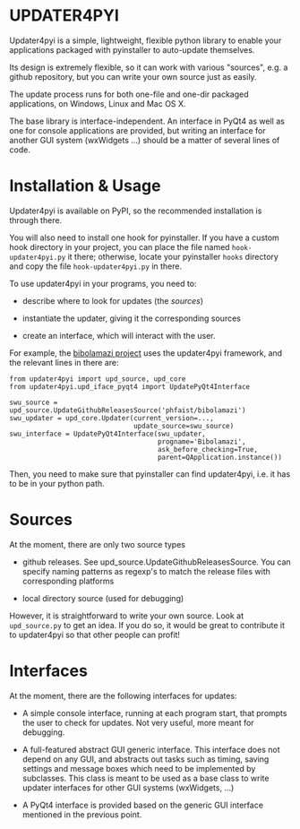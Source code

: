 

UPDATER4PYI
===========

Updater4pyi is a simple, lightweight, flexible python library to enable your
applications packaged with pyinstaller to auto-update themselves.

Its design is extremely flexible, so it can work with various "sources", e.g. a
github repository, but you can write your own source just as easily.

The update process runs for both one-file and one-dir packaged applications, on
Windows, Linux and Mac OS X.

The base library is interface-independent. An interface in PyQt4 as well as one
for console applications are provided, but writing an interface for another GUI
system (wxWidgets ...) should be a matter of several lines of code.




Installation & Usage
====================

Updater4pyi is available on PyPI, so the recommended installation is through
there.

You will also need to install one hook for pyinstaller. If you have a custom
hook directory in your project, you can place the file named
`hook-updater4pyi.py` it there; otherwise, locate your pyinstaller `hooks`
directory and copy the file `hook-updater4pyi.py` in there.

To use updater4pyi in your programs, you need to:

  - describe where to look for updates (the *sources*)

  - instantiate the updater, giving it the corresponding sources

  - create an interface, which will interact with the user.

For example, the [bibolamazi project](https://github.com/phfaist/bibolamazi)
uses the updater4pyi framework, and the relevant lines in there are:

    from updater4pyi import upd_source, upd_core
    from updater4pyi.upd_iface_pyqt4 import UpdatePyQt4Interface

    swu_source = upd_source.UpdateGithubReleasesSource('phfaist/bibolamazi')
    swu_updater = upd_core.Updater(current_version=...,
                                   update_source=swu_source)
    swu_interface = UpdatePyQt4Interface(swu_updater,
                                         progname='Bibolamazi',
                                         ask_before_checking=True,
                                         parent=QApplication.instance())

Then, you need to make sure that pyinstaller can find updater4pyi, i.e. it has
to be in your python path.


Sources
=======

At the moment, there are only two source types

  - github releases. See upd_source.UpdateGithubReleasesSource. You can specify
    naming patterns as regexp's to match the release files with corresponding
    platforms

  - local directory source (used for debugging)


However, it is straightforward to write your own source. Look at `upd_source.py`
to get an idea. If you do so, it would be great to contribute it to updater4pyi
so that other people can profit!



Interfaces
==========

At the moment, there are the following interfaces for updates:

  - A simple console interface, running at each program start, that prompts the
    user to check for updates. Not very useful, more meant for debugging.

  - A full-featured abstract GUI generic interface. This interface does not
    depend on any GUI, and abstracts out tasks such as timing, saving settings
    and message boxes which need to be implemented by subclasses. This class is
    meant to be used as a base class to write updater interfaces for other GUI
    systems (wxWidgets, ...)

  - A PyQt4 interface is provided based on the generic GUI interface mentioned
    in the previous point.

